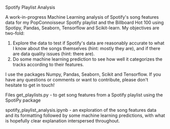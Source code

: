 Spotify Playlist Analysis

A work-in-progress Machine Learning analysis of Spotify's song features data for my PopConnoisseur Spotify playlist and the Billboard Hot 100 using Spotipy, Pandas, Seaborn, Tensorflow and Scikit-learn. My objectives are two-fold:

1) Explore the data to test if Spotify's data are reasonably accurate to what I know about the songs themselves (hint: mostly they are), and if there are data quality issues (hint: there are).
2) Do some machine learning prediction to see how well it categorizes the tracks according to their features.

I use the packages Numpy, Pandas, Seaborn, Scikit and Tensorflow. If you have any questions or comments or want to contribute, please don't hesitate to get in touch!

Files
get_playlists.py - to get song features from a Spotify playlist using the SpotiPy package

spotify_playlist_analysis.ipynb - an exploration of the song features data and its formatting followed by some machine learning predictions, with what is hopefully clear explanation interspersed throughout.
